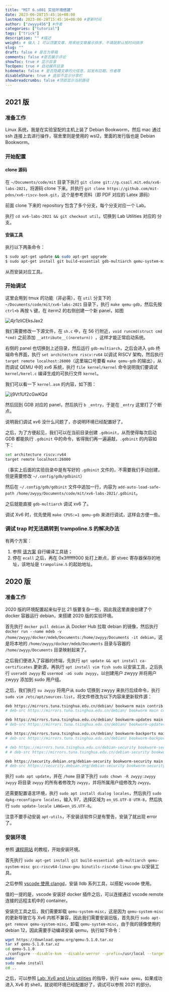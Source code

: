 ```yaml
---
title: "MIT 6.s081 实验环境搭建"
date: 2023-06-28T15:45:16+08:00
lastmod: 2023-06-28T15:45:16+08:00 #更新时间
author: ["zwyyy456"] #作者
categories: ["tutorial"]
tags: ["trick"]
description: "" #描述
weight: # 输入 1 可以顶置文章，用来给文章展示排序，不填就默认按时间排序
slug: ""
draft: false # 是否为草稿
comments: false #是否展示评论
showToc: true # 显示目录
TocOpen: true # 自动展开目录
hidemeta: false # 是否隐藏文章的元信息，如发布日期、作者等
disableShare: true # 底部不显示分享栏
showbreadcrumbs: false #顶部显示当前路径
---
```

## 2021 版

### 准备工作

Linux 系统，我是在实验室配的主机上装了 Debian Bookworm，然后 mac 通过 ssh 连接上去进行操作，宿舍里则是使用的 wsl2，里面的发行版也是 Debian Bookworm。

### 开始配置

#### clone 源码

在 `~/Documents/code/mit` 目录下执行 `git clone git://g.csail.mit.edu/xv6-labs-2021`，将源码 clone 下来。并执行 `git clone https://github.com/mit-pdos/xv6-riscv-book.git`，这个是参考资料（即 PDF 对应的 Latex 源码）

前面 clone 下来的 repository 包含了多个分支，每个分支对应一个 Lab。

执行 `cd xv6-labs-2021 && git checkout util`，切换到 Lab Utilities 对应的 分支。

#### 安装工具

执行以下两条命令：

```sh
$ sudo apt-get update && sudo apt-get upgrade
$ sudo apt-get install git build-essential gdb-multiarch qemu-system-misc gcc-riscv64-linux-gnu binutils-riscv64-linux-gnu
```

从而安装对应工具。

### 开始调试

这里会用到 tmux 的功能（非必需），在 `util` 分支下的 `~/Documents/code/mit/xv6-labs-2021` 目录下，执行 `make qemu-gdb`，然后先按 `ctrl+b` 再按 `%` 键，在 iterm2 的右侧创建一个新 panel，如图

![4jr1zliCEksJax2](https://pic-upyun.zwyyy456.tech/smms/2023-12-26-070026.png)

我们需要修改一下源文件，在 `sh.c` 中，在 $56$ 行附近，`void runcmd(struct cmd *cmd)` 之前添加 `__attribute__((noreturn)) `，这样才能正常启动系统。

右侧的 panel 也切换到上述目录，然后运行 `gdb-multiarch`，之后会进入 `gdb` 终端命令界面，执行 `set architecture riscv:rv64` 以调试 RISCV 架构，然后执行 `target remote localhost:26000`（这里端口号要看 `make qemu-gdb` 的输出），从而调试 QEMU 中的 xv6 系统，执行 `file kernel/kernel` 命令说明我们要调试 `kernel/kerel.c` 编译生成的可执行文件 `kernel`。

我们可以看一下 `kernel.asm` 的内容，如下图：

![ij9Vt1Uf2cGwKQd](https://pic-upyun.zwyyy456.tech/smms/2023-12-26-070027.png)

然后回到 GDB 对应的 panel，然后执行 `b _entry`，于是在 `_entry` 这里打了个断点。

说明我们调试 xv6 没什么问题了，亦说明环境已经配置好了。

之后，为了方便起见，我们可以在当前目录创建 `.gdbinit`，从而使得每次启动 GDB 都能执行 `.gdbinit` 中的命令，省得我们再一遍遍敲，`.gdbinit` 的内容如下：

```sh
set architecture riscv:rv64
target remote localhost:26000
```

（事实上后面的实验目录中是有写好的 `.gdbinit` 文件的，不需要我们手动创建，但是需要修改 `~/.config/gdb/gdbinit`）

然后在 `~/.config/gdb/gdbinit` 文件中追加一行，内容为 `add-auto-load-safe-path /home/zwyyy/Documents/code/mit/xv6-labs-2021/.gdbinit`。

之后就能直接 `gdb-multiarch` 调试 xv6 了。

调试 Xv6 时，优先使用 `make CPUS:=1 qemu-gdb` 来进行调试，这样会方便一些。

### 调试 trap 时无法跳转到 trampoline.S 的解决办法

有两个方案：

1. 参照 [该方案](https://zhuanlan.zhihu.com/p/528751993) 自行编译工具链；
2. 停在 `ecall` 之后，再在 $\text{0x3ffffff000}$ 处打上断点，即 stvec 寄存器保存的地址，该地址是 `trampoline.S` 的起始地址。

## 2020 版

### 准备工作

2020 版的环境配置起来似乎比 21 版要复杂一些，因此我这里直接创建了个 docker 容器运行 debian，来搭建 2020 版的实验环境。

首先执行 `docker pull debian` 从 Docker Hub 拉取 debian 的镜像，然后执行 `docker run --name mdeb -v /home/zwyyy/docker/mdeb/Documents:/home/zwyyy/Documents -it debian`，这是将本地的 `/home/zwyyy/docker/mdeb/Documents` 目录与容器的 `/home/zwyyy/Documents` 目录映射起来了。

之后我们便进入了容器的终端，先执行 `apt update && apt install ca-certificates` 更新源，再执行 `apt install vim fish sudo` 以安装工具，之后执行 `useradd zwyyy` 和 `usermod -aG sudo zwyyy`，以创建用户 zwyyy 并将用户 zwyyy 添加到 sudo 用户组。

之后，我们执行 `su zwyyy` 将用户从 sudo 切换到 zwyyy 来执行后续命令，执行 `sudo vim /etc/apt/sources.list`，将文件修改为以下内容来更新软件源：

```sh
deb https://mirrors.tuna.tsinghua.edu.cn/debian/ bookworm main contrib non-free non-free-firmware
# deb-src https://mirrors.tuna.tsinghua.edu.cn/debian/ bookworm main contrib non-free non-free-firmware

deb https://mirrors.tuna.tsinghua.edu.cn/debian/ bookworm-updates main contrib non-free non-free-firmware
# deb-src https://mirrors.tuna.tsinghua.edu.cn/debian/ bookworm-updates main contrib non-free non-free-firmware

deb https://mirrors.tuna.tsinghua.edu.cn/debian/ bookworm-backports main contrib non-free non-free-firmware
# deb-src https://mirrors.tuna.tsinghua.edu.cn/debian/ bookworm-backports main contrib non-free non-free-firmware

# deb https://mirrors.tuna.tsinghua.edu.cn/debian-security bookworm-security main contrib non-free non-free-firmware
# # deb-src https://mirrors.tuna.tsinghua.edu.cn/debian-security bookworm-security main contrib non-free non-free-firmware

deb https://security.debian.org/debian-security bookworm-security main contrib non-free non-free-firmware
# deb-src https://security.debian.org/debian-security bookworm-security main contrib non-free non-free-firmware
```

执行 `sudo apt update`，并在 `/home` 目录下执行 `sudo chown -R zwyyy:zwyyy zwyyy` 将目录 `zwyyy` 的所有者修改为 `zwyyy`，并将所属用户组修改为 `zwyyy`。

还需要配置语言环境，执行 `sudo apt install dialog locales`，然后执行 `sudo dpkg-reconfigure locales`，输入 $97$，选择区域为 `en_US.UTF-8 UTR-8`，然后执行 `sudo update-locale LANG=en_US.UTF-8`。

注意不要手动安装 `apt-utils`，不安装该软件只是有警告，安装了就出现 error 了。

### 安装环境

参照 [课程网站](https://pdos.csail.mit.edu/6.S081/2020/tools.html) 的教程，开始安装环境。

首先执行 `sudo apt-get install git build-essential gdb-multiarch qemu-system-misc gcc-riscv64-linux-gnu binutils-riscv64-linux-gnu` 以安装工具。

之后参照 [vscode 使用 clangd](https://blog.zwyyy456.tech/zh/posts/blog/clangd_vscode/)，安装 lldb 系列工具，以搭配 vscode 使用。

值的一提的是，vscode 安装好 docker 插件之后，可以连接通过 vscode remote 连接的远程主机中的 container。

安装完工具之后，我们需要卸载 `qemu-system-misc`，这是因为 `qemu-system-misc` 的更新导致它与 Xv6 内核不兼容，因此我们需要安装旧版，首先执行 `sudo apt-get remove qemu-system-misc`，卸载 `qemu-system-misc`，由于我的镜像使用的 debian 12，因此需要手动编译安装 qemu，执行如下命令：

```sh
wget https://download.qemu.org/qemu-5.1.0.tar.xz
tar xf qemu-5.1.0.tar.xz
cd qemu-5.1.0
./configure --disable-kvm --disable-werror --prefix=/usr/local --target-list="riscv64-softmmu"
make
sudo make install
cd ..
```

之后，可以参照 [Lab: Xv6 and Unix utilities](https://pdos.csail.mit.edu/6.S081/2020/labs/util.html) 的指导，执行 `make qemu`，如果成功进入 Xv6 的 shell，就说明环境已经配置好了，调试可以参照 2021 的部分。